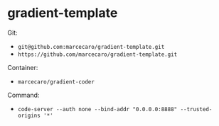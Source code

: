 # gradient-template

Git:  
  - `git@github.com:marcecaro/gradient-template.git`
  - `https://github.com/marcecaro/gradient-template.git`

Container:
  - `marcecaro/gradient-coder`

Command:
  - `code-server --auth none --bind-addr "0.0.0.0:8888" --trusted-origins '*' `

